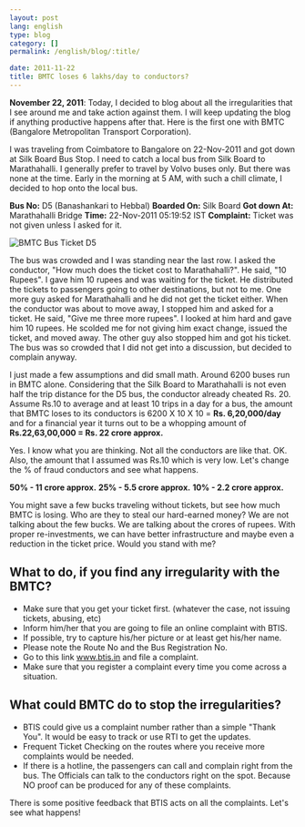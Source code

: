 ```yaml
---
layout: post
lang: english
type: blog
category: []
permalink: /english/blog/:title/

date: 2011-11-22
title: BMTC loses 6 lakhs/day to conductors?
---
```


**November 22, 2011**: Today, I decided to blog about all the irregularities that I see around me and take action against them. I will keep updating the blog if anything productive happens after that. Here is the first one with BMTC (Bangalore Metropolitan Transport Corporation).

I was traveling from Coimbatore to Bangalore on 22-Nov-2011 and got down at Silk Board Bus Stop. I need to catch a local bus from Silk Board to Marathahalli. I generally prefer to travel by Volvo buses only. But there was none at the time. Early in the morning at 5 AM, with such a chill climate, I decided to hop onto the local bus.

**Bus No:** D5 (Banashankari to Hebbal)
**Boarded On:** Silk Board
**Got down At:** Marathahalli Bridge
**Time:** 22-Nov-2011 05:19:52 IST
**Complaint:** Ticket was not given unless I asked for it.

![BMTC Bus Ticket D5]({{site[page.lang][page.type].downloads}}/bmtc-bus-ticket-d5.jpg)

The bus was crowded and I was standing near the last row. I asked the conductor, "How much does the ticket cost to Marathahalli?". He said, "10 Rupees". I gave him 10 rupees and was waiting for the ticket. He distributed the tickets to passengers going to other destinations, but not to me. One more guy asked for Marathahalli and he did not get the ticket either. When the conductor was about to move away, I stopped him and asked for a ticket. He said, "Give me three more rupees". I looked at him hard and gave him 10 rupees. He scolded me for not giving him exact change, issued the ticket, and moved away. The other guy also stopped him and got his ticket. The bus was so crowded that I did not get into a discussion, but decided to complain anyway.

I just made a few assumptions and did small math. Around 6200 buses run in BMTC alone. Considering that the Silk Board to Marathahalli is not even half the trip distance for the D5 bus, the conductor already cheated Rs. 20. Assume Rs.10 to average and at least 10 trips in a day for a bus, the amount that BMTC loses to its conductors is 6200 X 10 X 10 = **Rs. 6,20,000/day** and for a financial year it turns out to be a whopping amount of **Rs.22,63,00,000 = Rs. 22 crore approx.**

Yes. I know what you are thinking. Not all the conductors are like that. OK. Also, the amount that I assumed was Rs.10 which is very low. Let's change the % of fraud conductors and see what happens.

**50% - 11 crore approx.**
**25% - 5.5 crore approx.**
**10% - 2.2 crore approx.**

You might save a few bucks traveling without tickets, but see how much BMTC is losing. Who are they to steal our hard-earned money? We are not talking about the few bucks. We are talking about the crores of rupees. With proper re-investments, we can have better infrastructure and maybe even a reduction in the ticket price. Would you stand with me?

## What to do, if you find any irregularity with the BMTC?

* Make sure that you get your ticket first. (whatever the case, not issuing tickets, abusing, etc)
* Inform him/her that you are going to file an online complaint with BTIS.
* If possible, try to capture his/her picture or at least get his/her name.
* Please note the Route No and the Bus Registration No.
* Go to this link www.btis.in and file a complaint.
* Make sure that you register a complaint every time you come across a situation.

## What could BMTC do to stop the irregularities?

* BTIS could give us a complaint number rather than a simple "Thank You". It would be easy to track or use RTI to get the updates.
* Frequent Ticket Checking on the routes where you receive more complaints would be needed.
* If there is a hotline, the passengers can call and complain right from the bus. The Officials can talk to the conductors right on the spot. Because NO proof can be produced for any of these complaints.

There is some positive feedback that BTIS acts on all the complaints. Let's see what happens!
